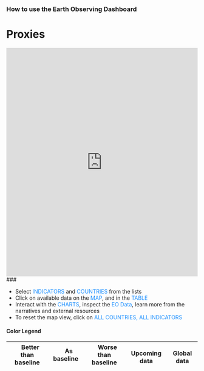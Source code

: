 ### How to use the Earth Observing Dashboard

# Proxies

<iframe src="https://ourworldindata.org/grapher/changes-visitors-covid?country=~GBR" loading="lazy" style="width: 100%; height: 600px; border: 0px none;"></iframe>
### <div>
  <b-embed type="video" aspect="4by3" controls poster="poster.png">
    <source src="dev-stories.webm" type="video/webm">
    <source src="dev-stories.mp4" type="video/mp4">
  </b-embed>
</div>


* Select <span style="color:DodgerBlue">INDICATORS</span> and <span style="color:DodgerBlue">COUNTRIES</span> from the lists
* Click on available data on the <span style="color:DodgerBlue">MAP</span>,  and in the <span style="color:DodgerBlue">TABLE</span>
* Interact with the <span style="color:DodgerBlue">CHARTS</span>, inspect the <span style="color:DodgerBlue">EO Data</span>, learn more from the narratives and external resources
* To reset the map view, click on <span style="color:DodgerBlue">ALL COUNTRIES, ALL INDICATORS</span>

#### Color Legend 

<img src="./data/trilateral/Green.png" width=12> Better than baseline  | <img src="./data/trilateral/Blue.png" width=12> As baseline  | <img src="./data/trilateral/Red.png" width=12> Worse than baseline |<img src="./data/trilateral/Grey.png" width=12> Upcoming data |<img src="./data/trilateral/Black.png" width=12> Global data
----|----|----|----|----|
